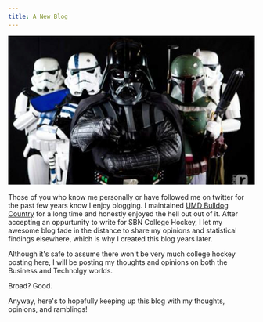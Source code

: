 ```yaml
---
title: A New Blog
---
```

![Blogging](/img/blogging.jpg "Blogging")

Those of you who know me personally or have followed me on twitter for the past few years know I enjoy blogging.  I maintained [UMD Bulldog Country](http://www.umdbulldogcountry.com) for a long time and honestly enjoyed the hell out out of it.  After accepting an oppurtunity to write for SBN College Hockey, I let my awesome blog fade in the distance to share my opinions and statistical findings elsewhere, which is why I created this blog years later.

Although it's safe to assume there won't be very much college hockey posting here, I will be posting my thoughts and opinions on both the Business and Technolgy worlds.

Broad?  Good.

Anyway, here's to hopefully keeping up this blog with my thoughts, opinions, and ramblings!